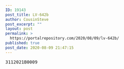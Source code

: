 ```yaml
---
ID: 19143
post_title: LV-642b
author: CousinSteve
post_excerpt: ""
layout: post
permalink: >
  https://portalrepository.com/2020/08/09/lv-642b/
published: true
post_date: 2020-08-09 21:47:15
---
```

<pre>3112021B0009</pre>